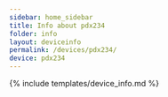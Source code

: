 ```yaml
---
sidebar: home_sidebar
title: Info about pdx234
folder: info
layout: deviceinfo
permalink: /devices/pdx234/
device: pdx234
---
```

{% include templates/device_info.md %}
